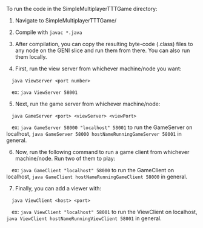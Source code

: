 To run the code in the SimpleMultiplayerTTTGame directory:

1. Navigate to SimpleMultiplayerTTTGame/

2. Compile with `javac *.java`

3. After compilation, you can copy the resulting byte-code (.class) files to any node on the GENI slice and run them from there. You can also run them locally.

4. First, run the view server from whichever machine/node you want:

&emsp;`java ViewServer <port number>`

&emsp;ex: `java ViewServer 58001`

5. Next, run the game server from whichever machine/node:

&emsp;`java GameServer <port> <viewServer> <viewPort>`

&emsp;ex: `java GameServer 58000 "localhost" 58001` to run the GameServer on localhost, `java GameServer 58000 hostNameRunningGameServer 58001` in general.

6. Now, run the following command to run a game client from whichever machine/node. Run two of them to play:

&emsp;ex: `java GameClient "localhost" 58000` to run the GameClient on localhost, `java GameClient hostNameRunningGameClient 58000` in general.

7. Finally, you can add a viewer with:

&emsp;`java ViewClient <host> <port>` 

&emsp;ex: `java ViewClient "localhost" 58001` to run the ViewClient on localhost, `java ViewClient hostNameRunningViewClient 58001` in general.




 
